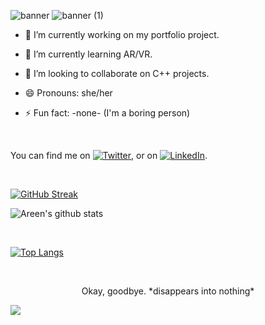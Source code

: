
![banner](https://user-images.githubusercontent.com/46225470/136684912-45112657-cfd1-4541-8bba-96397f08c751.png)
![banner (1)](https://user-images.githubusercontent.com/46225470/136685118-afb03de5-fb94-4256-a024-958a8dad245e.png)



- 🔭 I’m currently working on my portfolio project.

- 🌱 I’m currently learning AR/VR.

- 👯 I’m looking to collaborate on C++ projects.

- 😄 Pronouns: she/her

- ⚡ Fun fact: -none- (I'm a boring person)

<br>

You can find me on [![Twitter][1.2]][1], or on [![LinkedIn][2.2]][2].

<!-- Icons -->

[1.2]: http://i.imgur.com/wWzX9uB.png (twitter icon without padding)

[2.2]: https://raw.githubusercontent.com/MartinHeinz/MartinHeinz/master/linkedin-3-16.png (LinkedIn icon without padding)

<!-- Links to your social media accounts -->

[1]: https://twitter.com/blue_will987

[2]: https://www.linkedin.com/in/areen-kaur/

<br>


[![GitHub Streak](https://github-readme-streak-stats.herokuapp.com/?user=areenoverclouds&theme=dark)](https://git.io/streak-stats)

![Areen's github stats](https://github-readme-stats.vercel.app/api?username=areenoverclouds&show_icons=true&theme=dark)

<br>

[![Top Langs](https://github-readme-stats.vercel.app/api/top-langs/?username=areenoverclouds&layout=compact)](https://github.com/areenoverclouds/github-readme-stats)

<br>

<p style="text-align:center">
Okay, goodbye. *disappears into nothing* 
</p>

<img src = "https://media.giphy.com/media/xTiTnwi8Azjnva46Fq/giphy.gif">
